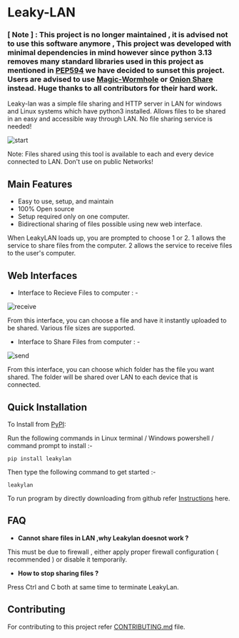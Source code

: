 # Leaky-LAN

### [ Note ] : This project is no longer maintained , it is advised not to use this software anymore , This project was developed with minimal dependencies in mind however since python 3.13 removes many standard libraries used in this project as mentioned in [PEP594](https://peps.python.org/pep-0594/#cgi) we have decided to sunset this project. Users are advised to use [Magic-Wormhole](https://github.com/magic-wormhole/magic-wormhole) or [Onion Share](https://github.com/onionshare/onionshare) instead. Huge thanks to all contributors for their hard work.

Leaky-lan was a simple file sharing and HTTP server in LAN for windows and Linux systems which have python3 installed. Allows files to be shared in an easy and accessible way through LAN. No file sharing service is needed!

![start](https://github.com/Sam6900/Leaky-LAN/assets/85671637/29d96436-549b-48a5-9814-2b0466fd5cce)

Note: Files shared using this tool is available to each and every device 
 connected to LAN. Don't use on public Networks!
 
 ## Main Features
 
 - Easy to use, setup, and maintain
 - 100% Open source
 - Setup required only on one computer.
 - Bidirectional sharing of files possible using new web interface.

When LeakyLAN loads up, you are prompted to choose 1 or 2.
1 allows the service to share files from the computer.
2 allows the service to receive files to the user's computer.

 
 ## Web Interfaces
 
 - Interface to Recieve Files to computer : -

 ![receive](https://github.com/Sam6900/Leaky-LAN/assets/85671637/0fba9560-9e43-4969-9109-6f8634e9c59c)

 From this interface, you can choose a file and have it instantly uploaded to be shared. 
 Various file sizes are supported.
 
 - Interface to Share Files from computer : -
 
![send](https://github.com/Sam6900/Leaky-LAN/assets/85671637/8c10de40-fcaa-4460-a5cb-28752063b31e)

 From this interface, you can choose which folder has the file you want shared.
 The folder will be shared over LAN to each device that is connected.

 
Quick Installation
------------------

To Install from [PyPI](https://pypi.org/project/leaky-lan/):

Run the following commands in Linux terminal / Windows powershell / command prompt to install :-

```
pip install leakylan
```
Then type the following command to get started :-

```
leakylan
```
To run program by directly downloading from github refer [ Instructions](/Install.md) here.

## FAQ

- <b> Cannot share files in LAN ,why Leakylan doesnot work ? </b>

This must be due to firewall , either apply proper firewall configuration ( recommended ) or disable it temporarily.

- <b> How to stop sharing files ? </b>

Press Ctrl and C both at same time to terminate LeakyLan.

## Contributing
For contributing to this project refer [CONTRIBUTING.md](/CONTRIBUTING.md) file.
